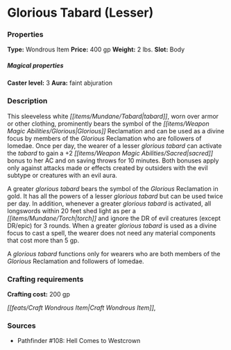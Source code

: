 ﻿---
Title: "Glorious Tabard (Lesser)"
Type: "Wondrous Item"
Price: "400 gp"
Weight: "2 lbs."
Slot: "Body"
Caster level: "3"
Aura: "faint abjuration"
Description: |
  "This sleeveless white tabard, worn over armor or other clothing, prominently bears the symbol of the Glorious Reclamation and can be used as a divine focus by members of the Glorious Reclamation who are followers of Iomedae. Once per day, the wearer of a _lesser glorious tabard_ can activate the tabard to gain a +2 sacred bonus to her AC and on saving throws for 10 minutes. Both bonuses apply only against attacks made or effects created by outsiders with the evil subtype or creatures with an evil aura.
  A _greater glorious tabard_ bears the symbol of the Glorious Reclamation in gold. It has all the powers of a _lesser glorious tabard_ but can be used twice per day. In addition, whenever a _greater glorious tabard_ is activated, all longswords within 20 feet shed light as per a torch and ignore the DR of evil creatures (except DR/epic) for 3 rounds. When a _greater glorious tabard_ is used as a divine focus to cast a spell, the wearer does not need any material components that cost more than 5 gp.
  A _glorious tabard_ functions only for wearers who are both members of the Glorious Reclamation and followers of Iomedae."
Crafting cost: "200 gp"
Sources: "['Pathfinder #108: Hell Comes to Westcrown']"
---

# Glorious Tabard (Lesser)

### Properties

**Type:** Wondrous Item **Price:** 400 gp **Weight:** 2 lbs. **Slot:** Body

##### Magical properties

**Caster level:** 3 **Aura:** faint abjuration

### Description

This sleeveless white _[[items/Mundane/Tabard|tabard]]_, worn over armor or other clothing, prominently bears the symbol of the _[[items/Weapon Magic Abilities/Glorious|Glorious]]_ Reclamation and can be used as a divine focus by members of the _Glorious_ Reclamation who are followers of Iomedae. Once per day, the wearer of a lesser _glorious_ _tabard_ can activate the _tabard_ to gain a +2 _[[items/Weapon Magic Abilities/Sacred|sacred]]_ bonus to her AC and on saving throws for 10 minutes. Both bonuses apply only against attacks made or effects created by outsiders with the evil subtype or creatures with an evil aura.

A greater _glorious_ _tabard_ bears the symbol of the _Glorious_ Reclamation in gold. It has all the powers of a lesser _glorious_ _tabard_ but can be used twice per day. In addition, whenever a greater _glorious_ _tabard_ is activated, all longswords within 20 feet shed light as per a _[[items/Mundane/Torch|torch]]_ and ignore the DR of evil creatures (except DR/epic) for 3 rounds. When a greater _glorious_ _tabard_ is used as a divine focus to cast a spell, the wearer does not need any material components that cost more than 5 gp.

A _glorious_ _tabard_ functions only for wearers who are both members of the _Glorious_ Reclamation and followers of Iomedae.

### Crafting requirements

**Crafting cost:** 200 gp

_[[feats/Craft Wondrous Item|Craft Wondrous Item]]_,

### Sources

* Pathfinder #108: Hell Comes to Westcrown